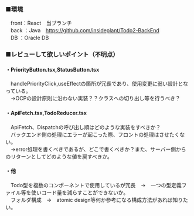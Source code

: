 ### ■環境
　front：React　当ブランチ<br>
　back ：Java　https://github.com/insideplant/Todo2-BackEnd<br>
　DB   ：Oracle DB<br>

### ■レビューして欲しいポイント（不明点）

#### ・PriorityButton.tsx,StatusButton.tsx<br>
　handlePriorityClick,useEffectの箇所が冗長であり、使用変更に弱い設計となっている。<br>
　→OCPの設計原則に沿わない実装？？クラスへの切り出し等を行うべき？
  
#### ・ApiFetch.tsx,TodoReducer.tsx<br>
　ApiFetch、Dispatchの呼び出し順はどのような実装をすべきか？<br>
　バックエンド側の処理にエラーが起こった際、フロントの処理はさせたくない。<br>
　→error処理を書くべきであるが、どこで書くべきか？また、サーバー側からのリターンとしてどのような値を戻すべきか。
  
#### ・他<br>
　Todo型を複数のコンポーネントで使用しているが冗長　→　一つの型定義ファイル等を使いコード量を減らすことができないか。<br>
　フォルダ構成　→　atomic design等何か参考になる構成方法があれば知りたい。
